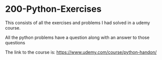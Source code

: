 # 200-Python-Exercises
This consists of all the exercises and problems I had solved in a udemy course.

All the python problems have a question along with an answer to those questions

The link to the course is: https://www.udemy.com/course/python-handon/
